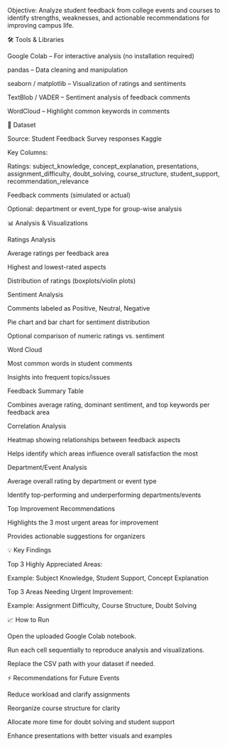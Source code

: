 Objective:
Analyze student feedback from college events and courses to identify strengths, weaknesses, and actionable recommendations for improving campus life.

🛠 Tools & Libraries

Google Colab – For interactive analysis (no installation required)

pandas – Data cleaning and manipulation

seaborn / matplotlib – Visualization of ratings and sentiments

TextBlob / VADER – Sentiment analysis of feedback comments

WordCloud – Highlight common keywords in comments

📂 Dataset

Source: Student Feedback Survey responses Kaggle

Key Columns:

Ratings: subject_knowledge, concept_explanation, presentations, assignment_difficulty, doubt_solving, course_structure, student_support, recommendation_relevance

Feedback comments (simulated or actual)

Optional: department or event_type for group-wise analysis

📊 Analysis & Visualizations

Ratings Analysis

Average ratings per feedback area

Highest and lowest-rated aspects

Distribution of ratings (boxplots/violin plots)

Sentiment Analysis

Comments labeled as Positive, Neutral, Negative

Pie chart and bar chart for sentiment distribution

Optional comparison of numeric ratings vs. sentiment

Word Cloud

Most common words in student comments

Insights into frequent topics/issues

Feedback Summary Table

Combines average rating, dominant sentiment, and top keywords per feedback area

Correlation Analysis

Heatmap showing relationships between feedback aspects

Helps identify which areas influence overall satisfaction the most

Department/Event Analysis

Average overall rating by department or event type

Identify top-performing and underperforming departments/events

Top Improvement Recommendations

Highlights the 3 most urgent areas for improvement

Provides actionable suggestions for organizers

💡 Key Findings

Top 3 Highly Appreciated Areas:

Example: Subject Knowledge, Student Support, Concept Explanation

Top 3 Areas Needing Urgent Improvement:

Example: Assignment Difficulty, Course Structure, Doubt Solving

📈 How to Run

Open the uploaded Google Colab notebook.

Run each cell sequentially to reproduce analysis and visualizations.

Replace the CSV path with your dataset if needed.

⚡ Recommendations for Future Events

Reduce workload and clarify assignments

Reorganize course structure for clarity

Allocate more time for doubt solving and student support

Enhance presentations with better visuals and examples

